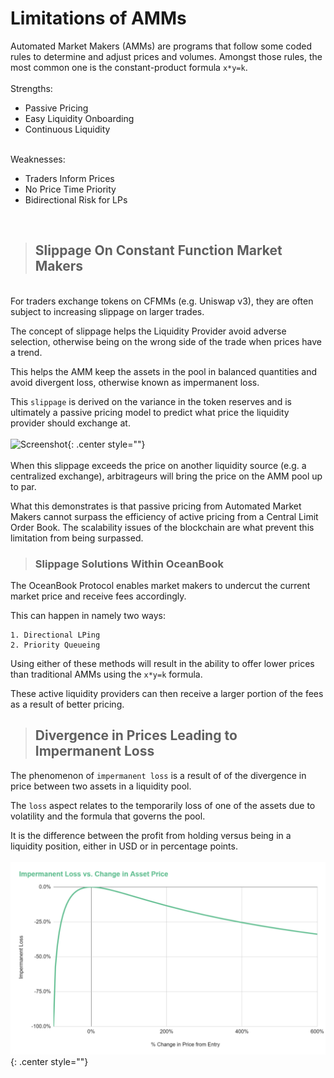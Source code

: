# Limitations of AMMs

Automated Market Makers (AMMs) are programs that follow some coded rules to determine and
adjust prices and volumes. Amongst those rules, the most common one is the constant-product
formula `x*y=k`.
<br/><br/>
Strengths:

* Passive Pricing
* Easy Liquidity Onboarding
* Continuous Liquidity
<br/><br/>

Weaknesses:

* Traders Inform Prices
* No Price Time Priority
* Bidirectional Risk for LPs
<br/>

>## **Slippage On Constant Function Market Makers**

<br/>
For traders exchange tokens on CFMMs (e.g. Uniswap v3), they are often subject to increasing slippage on larger trades.

The concept of slippage helps the Liquidity Provider avoid adverse selection, otherwise being on the wrong side of the trade when prices have a trend.

This helps the AMM keep the assets in the pool in balanced quantities and avoid divergent loss, otherwise known as impermanent loss.

This `slippage` is derived on the variance in the token reserves and is ultimately a passive pricing model to predict what price the liquidity provider should exchange at.
<br/><br/>
![Screenshot](slippage.jpeg){: .center style=""}
<br/><br/>
When this slippage exceeds the price on another liquidity source (e.g. a centralized exchange), arbitrageurs
will bring the price on the AMM pool up to par.

What this demonstrates is that passive pricing from Automated Market Makers cannot surpass the efficiency of active pricing from a Central Limit Order Book. The scalability issues of the blockchain are what prevent this limitation from being surpassed.

>### **Slippage Solutions Within OceanBook**

The OceanBook Protocol enables market makers to undercut the current market price and receive fees accordingly.

This can happen in namely two ways:
```
1. Directional LPing
2. Priority Queueing
```

Using either of these methods will result in the ability to offer lower prices than traditional AMMs using the `x*y=k` formula.

These active liquidity providers can then receive a larger portion of the fees as a result of better pricing.

>## **Divergence in Prices Leading to Impermanent Loss**

The phenomenon of `impermanent loss` is a result of of the divergence in price between two assets in a liquidity pool.

The `loss` aspect relates to the temporarily loss of one of the assets due to volatility and the formula that governs the pool.

It is the difference between the profit from holding versus being in a liquidity position, either in USD or in percentage points.
<br/><br/>
![Screenshot](divergent-loss.png){: .center style=""}
<br/><br/>